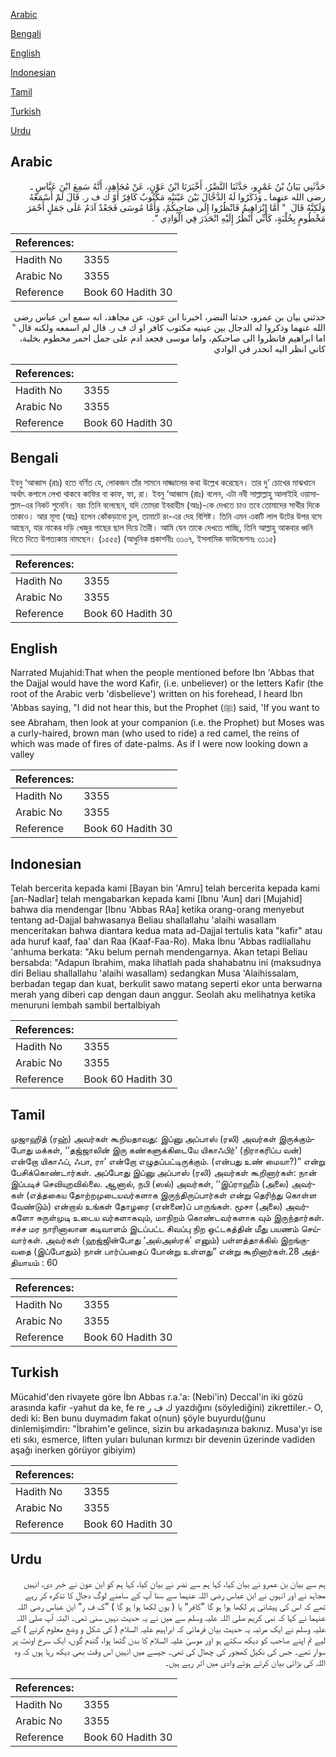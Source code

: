 [Arabic](#arabic)

[Bengali](#bengali)

[English](#english)

[Indonesian](#indonesian)

[Tamil](#tamil)

[Turkish](#turkish)

[Urdu](#urdu)

## Arabic


<div dir="rtl" lang="ar" style={{fontSize:'larger',backgroundColor:'#f8f9fa',padding:20}}>
حَدَّثَنِي بَيَانُ بْنُ عَمْرٍو، حَدَّثَنَا النَّضْرُ، أَخْبَرَنَا ابْنُ عَوْنٍ، عَنْ مُجَاهِدٍ، أَنَّهُ سَمِعَ ابْنَ عَبَّاسٍ ـ رضى الله عنهما ـ وَذَكَرُوا لَهُ الدَّجَّالَ بَيْنَ عَيْنَيْهِ مَكْتُوبٌ كَافِرٌ أَوْ ك ف ر‏.‏ قَالَ لَمْ أَسْمَعْهُ وَلَكِنَّهُ قَالَ ‏ "‏ أَمَّا إِبْرَاهِيمُ فَانْظُرُوا إِلَى صَاحِبِكُمْ، وَأَمَّا مُوسَى فَجَعْدٌ آدَمُ عَلَى جَمَلٍ أَحْمَرَ مَخْطُومٍ بِخُلْبَةٍ، كَأَنِّي أَنْظُرُ إِلَيْهِ انْحَدَرَ فِي الْوَادِي ‏"‏‏.‏
</div>
<div style={{backgroundColor:'#f8f9fa',padding:20, marginBottom: 10}}><table> <thead> <tr> <th>References:</th> <th></th> </tr> </thead> <tbody><tr><td>Hadith No</td><td>3355</td></tr><tr><td>Arabic No</td><td>3355</td></tr><tr><td>Reference</td><td>Book 60 Hadith 30</td></tr></tbody></table></div>


<div dir="rtl" lang="ar" style={{fontSize:'larger',backgroundColor:'#f8f9fa',padding:20}}>
حدثني بيان بن عمرو، حدثنا النضر، اخبرنا ابن عون، عن مجاهد، انه سمع ابن عباس رضى الله عنهما وذكروا له الدجال بين عينيه مكتوب كافر او ك ف ر. قال لم اسمعه ولكنه قال " اما ابراهيم فانظروا الى صاحبكم، واما موسى فجعد ادم على جمل احمر مخطوم بخلبة، كاني انظر اليه انحدر في الوادي
</div>
<div style={{backgroundColor:'#f8f9fa',padding:20, marginBottom: 10}}><table> <thead> <tr> <th>References:</th> <th></th> </tr> </thead> <tbody><tr><td>Hadith No</td><td>3355</td></tr><tr><td>Arabic No</td><td>3355</td></tr><tr><td>Reference</td><td>Book 60 Hadith 30</td></tr></tbody></table></div>

## Bengali


<div dir="ltr" lang="bn" style={{fontSize:'larger',backgroundColor:'#f8f9fa',padding:20}}>
ইবনু ‘আব্বাস (রাঃ) হতে বর্ণিত যে, লোকজন তাঁর সামনে দাজ্জালের কথা উল্লেখ করেছেন। তার দু’ চোখের মাঝখানে অর্থাৎ কপালে লেখা থাকবে কাফির বা কাফ, ফা, রা। ইবনু ‘আব্বাস (রাঃ) বলেন, এটা নবী সাল্লাল্লাহু আলাইহি ওয়াসাল্লাম-এর নিকট শুনেনি। বরং তিনি বলেছেন, যদি তোমরা ইবরাহীম (আঃ)-কে দেখতে চাও তবে তোমাদের সাথীর দিকে তাকাও। আর মূসা (আঃ) হলেন কোঁকড়ানো চুল, তামাটে রং-এর দেহ বিশিষ্ট। তিনি এমন একটি লাল উটের উপর বসে আছেন, যার নাকের দড়ি খেজুর গাছের ছাল দিয়ে তৈরী। আমি যেন তাকে দেখতে পাচ্ছি, তিনি আল্লাহু আকবার ধ্বনি দিতে দিতে উপত্যকায় নামছেন। (১৫৫৫) (আধুনিক প্রকাশনীঃ ৩১০৭, ইসলামিক ফাউন্ডেশনঃ ৩১১৫)
</div>
<div style={{backgroundColor:'#f8f9fa',padding:20, marginBottom: 10}}><table> <thead> <tr> <th>References:</th> <th></th> </tr> </thead> <tbody><tr><td>Hadith No</td><td>3355</td></tr><tr><td>Arabic No</td><td>3355</td></tr><tr><td>Reference</td><td>Book 60 Hadith 30</td></tr></tbody></table></div>

## English


<div dir="ltr" lang="en" style={{fontSize:'larger',backgroundColor:'#f8f9fa',padding:20}}>
Narrated Mujahid:That when the people mentioned before Ibn 'Abbas that the Dajjal would have the word Kafir, (i.e. unbeliever) or the letters Kafir (the root of the Arabic verb 'disbelieve') written on his forehead, I heard Ibn 'Abbas saying, "I did not hear this, but the Prophet (ﷺ) said, 'If you want to see Abraham, then look at your companion (i.e. the Prophet) but Moses was a curly-haired, brown man (who used to ride) a red camel, the reins of which was made of fires of date-palms. As if I were now looking down a valley
</div>
<div style={{backgroundColor:'#f8f9fa',padding:20, marginBottom: 10}}><table> <thead> <tr> <th>References:</th> <th></th> </tr> </thead> <tbody><tr><td>Hadith No</td><td>3355</td></tr><tr><td>Arabic No</td><td>3355</td></tr><tr><td>Reference</td><td>Book 60 Hadith 30</td></tr></tbody></table></div>

## Indonesian


<div dir="ltr" lang="id" style={{fontSize:'larger',backgroundColor:'#f8f9fa',padding:20}}>
Telah bercerita kepada kami [Bayan bin 'Amru] telah bercerita kepada kami [an-Nadlar] telah mengabarkan kepada kami [Ibnu 'Aun] dari [Mujahid] bahwa dia mendengar [Ibnu 'Abbas RAa] ketika orang-orang menyebut tentang ad-Dajjal bahwasanya Beliau shallallahu 'alaihi wasallam menceritakan bahwa diantara kedua mata ad-Dajjal tertulis kata "kafir" atau ada huruf kaaf, faa' dan Raa (Kaaf-Faa-Ro). Maka Ibnu 'Abbas radliallahu 'anhuma berkata: "Aku belum pernah mendengarnya. Akan tetapi Beliau bersabda: "Adapun Ibrahim, maka lihatlah pada shahabatnu ini (maksudnya diri Beliau shallallahu 'alaihi wasallam) sedangkan Musa 'Alaihissalam, berbadan tegap dan kuat, berkulit sawo matang seperti ekor unta berwarna merah yang diberi cap dengan daun anggur. Seolah aku melihatnya ketika menuruni lembah sambil bertalbiyah
</div>
<div style={{backgroundColor:'#f8f9fa',padding:20, marginBottom: 10}}><table> <thead> <tr> <th>References:</th> <th></th> </tr> </thead> <tbody><tr><td>Hadith No</td><td>3355</td></tr><tr><td>Arabic No</td><td>3355</td></tr><tr><td>Reference</td><td>Book 60 Hadith 30</td></tr></tbody></table></div>

## Tamil


<div dir="ltr" lang="ta" style={{fontSize:'larger',backgroundColor:'#f8f9fa',padding:20}}>
முஜாஹித் (ரஹ்) அவர்கள் கூறியதாவது: இப்னு அப்பாஸ் (ரலி) அவர்கள் இருக்கும்போது மக்கள், ‘‘தஜ்ஜாலின் இரு கண்களுக்கிடையே யிகாஃபிர்’ (நிராகரிப்ப வன்) என்றோ யிகாஃப், ஃபா, ரா’ என்றோ எழுதப்பட்டிருக்கும். (என்பது உண் மையா?)” என்று பேசிக்கொண்டார்கள். அப்போது இப்னு அப்பாஸ் (ரலி) அவர்கள் கூறினார்கள்: நான் இப்படிச் செவியுறவில்லை. ஆனால், நபி (ஸல்) அவர்கள், ‘‘இப்ராஹீம் (அலை) அவர்கள் (எத்தகைய தோற்றமுடையவர்களாக இருந்திருப்பார்கள் என்று தெரிந்து கொள்ள வேண்டும்) என்றால் உங்கள் தோழரை (என்னை)ப் பாருங்கள். மூசா (அலை) அவர்களோ சுருள்முடி உடைய வர்களாகவும், மாநிறம் கொண்டவர்களாக வும் இருந்தார்கள். ஈச்ச மர நாரினாலான கடிவாளம் இடப்பட்ட சிவப்பு நிற ஒட்டகத்தின் மீது பயணம் செய்வார்கள். அவர்கள் (ஹஜ்ஜின்போது ‘அல்அஸ்ரக்’ எனும்) பள்ளத்தாக்கில் இறங்குவதை (இப்போதும்) நான் பார்ப்பதைப் போன்று உள்ளது” என்று கூறினார்கள்.28 அத்தியாயம் : 60
</div>
<div style={{backgroundColor:'#f8f9fa',padding:20, marginBottom: 10}}><table> <thead> <tr> <th>References:</th> <th></th> </tr> </thead> <tbody><tr><td>Hadith No</td><td>3355</td></tr><tr><td>Arabic No</td><td>3355</td></tr><tr><td>Reference</td><td>Book 60 Hadith 30</td></tr></tbody></table></div>

## Turkish


<div dir="ltr" lang="tr" style={{fontSize:'larger',backgroundColor:'#f8f9fa',padding:20}}>
Mücahid'den rivayete göre İbn Abbas r.a.'a: (Nebi'in) Deccal'in iki gözü arasında kafir -yahut da ke, fe re ك ف ر yazdığını (söylediğini) zikrettiler.- O, dedi ki: Ben bunu duymadım fakat o(nun) şöyle buyurdu(ğunu dinlemişimdirı: "İbrahim'e gelince, sizin bu arkadaşınıza bakınız. Musa'yı ise eti sıkı, esmerce, liften yuları bulunan kırmızı bir devenin üzerinde vadiden aşağı inerken görüyor gibiyim)
</div>
<div style={{backgroundColor:'#f8f9fa',padding:20, marginBottom: 10}}><table> <thead> <tr> <th>References:</th> <th></th> </tr> </thead> <tbody><tr><td>Hadith No</td><td>3355</td></tr><tr><td>Arabic No</td><td>3355</td></tr><tr><td>Reference</td><td>Book 60 Hadith 30</td></tr></tbody></table></div>

## Urdu


<div dir="rtl" lang="ur" style={{fontSize:'larger',backgroundColor:'#f8f9fa',padding:20}}>
ہم سے بیان بن عمرو نے بیان کیا، کہا ہم سے نضر نے بیان کیا، کہا ہم کو ابن عون نے خبر دی، انہیں مجاہد نے اور انہوں نے ابن عباس رضی اللہ عنہما سے سنا آپ کے سامنے لوگ دجال کا تذکرہ کر رہے تھے کہ اس کی پیشانی پر لکھا ہوا ہو گا ”کافر“ یا ( یوں لکھا ہوا ہو گا ) ”ک ف ر“ ابن عباس رضی اللہ عنہما نے کہا کہ نبی کریم صلی اللہ علیہ وسلم سے میں نے یہ حدیث نہیں سنی تھی۔ البتہ آپ صلی اللہ علیہ وسلم نے ایک مرتبہ یہ حدیث بیان فرمائی کہ ابراہیم علیہ السلام ( کی شکل و وضع معلوم کرنے ) کے لیے تم اپنے صاحب کو دیکھ سکتے ہو اور موسیٰ علیہ السلام کا بدن گٹھا ہوا، گندم گوں، ایک سرخ اونٹ پر سوار تھے۔ جس کی نکیل کھجور کی چھال کی تھی۔ جیسے میں انہیں اس وقت بھی دیکھ رہا ہوں کہ وہ اللہ کی بڑائی بیان کرتے ہوئے وادی میں اتر رہے ہیں۔
</div>
<div style={{backgroundColor:'#f8f9fa',padding:20, marginBottom: 10}}><table> <thead> <tr> <th>References:</th> <th></th> </tr> </thead> <tbody><tr><td>Hadith No</td><td>3355</td></tr><tr><td>Arabic No</td><td>3355</td></tr><tr><td>Reference</td><td>Book 60 Hadith 30</td></tr></tbody></table></div>